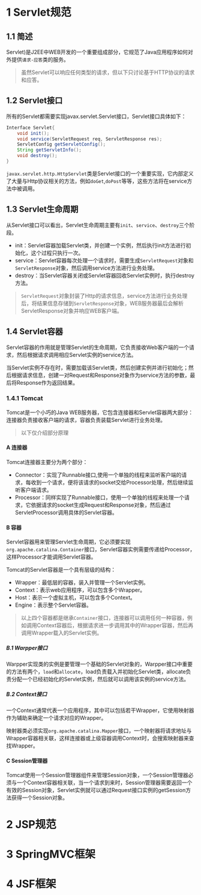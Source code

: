 # 1 Servlet规范

## 1.1 简述
Servlet)是J2EE中WEB开发的一个重要组成部分，它规范了Java应用程序如何对外提供`请求-应答`类的服务。

> 虽然Servlet可以响应任何类型的请求，但以下只讨论基于HTTP协议的请求和应答。

## 1.2 Servlet接口

所有的Servlet都需要实现javax.servlet.Servlet接口，Servlet接口具体如下：
```java
Interface Servlet{
    void init();
    void service(ServletRequest req, ServletResponse res);
    ServletConfig getServletConfig();
    String getServletInfo();
    void destroy(); 
}
```
`javax.servlet.http.HttpServlet`类是Servlet接口的一个重要实现，它内部定义了大量与Http协议相关的方法，例如`doGet`,`doPost`等等，这些方法将在service方法中被调用。

## 1.3 Servlet生命周期
从Servlet接口可以看出，Servlet生命周期主要有`init`、`service`、`destroy`三个阶段。
- init：Servlet容器加载Servlet类，并创建一个实例，然后执行init方法进行初始化，这个过程只执行一次。
- service：Servlet容器每次处理一个请求时，需要生成`ServletRequest`对象和`ServletResponse`对象，然后调用service方法进行业务处理。
- destroy：当Servlet容器关闭或Servlet容器回收Servlet实例时，执行destroy方法。

> `ServletRequest`对象封装了Http的请求信息，service方法进行业务处理后，将结果信息存储到`ServletResponse`对象，WEB服务器最后会解析ServletResponse对象并响应WEB客户端。
  
## 1.4 Servlet容器

Servlet容器的作用就是管理Servlet的生命周期，它负责接收Web客户端的一个请求，然后根据请求调用相应Servlet实例的service方法。

当Servlet实例不存在时，需要加载该Servlet类，然后创建实例并进行初始化；然后根据请求信息，创建一对Request和Response对象作为service方法的参数，最后将Response作为返回结果。

### 1.4.1 Tomcat

Tomcat是一个小巧的Java WEB服务器，它包含连接器和Servlet容器两大部分：连接器负责接收客户端的请求，容器负责装载Servlet进行业务处理。
> 以下仅介绍部分原理

#### A 连接器
Tomcat连接器主要分为两个部分：
- Connector：实现了Runnable接口,使用一个单独的线程来监听客户端的请求，每收到一个请求，便将该请求的socket交给Processor处理，然后继续监听客户端请求。
- Processor：同样实现了Runnable接口，使用一个单独的线程来处理一个请求，它依据请求的socket生成Request和Response对象，然后通过ServletProcessor调用具体的Servlet容器。

#### B 容器
Servlet容器用来管理Servlet生命周期，它必须要实现`org.apache.catalina.Container`接口，Servlet容器实例需要传递给Processor，这样Processor才能调用Servlet容器。

Tomcat的Servlet容器是一个具有层级的结构：
- Wrapper：最低层的容器，装入并管理一个Servlet实例。
- Context：表示web应用程序，可以包含多个Wrapper。
- Host：表示一个虚拟主机，可以包含多个Context。
- Engine：表示整个Servlet容器。

> 以上四个容器都是继承`Container`接口，连接器可以调用任何一种容器，例如调用Context容器后，根据请求进一步调用其中的Wrapper容器，然后再调用Wrapper载入的Servlet实例。

##### B.1 Warpper接口
Warpper实现类的实例是要管理一个基础的Servlet对象的，Warpper接口中重要的方法有两个，`load`和`allocate`，load负责载入并初始化Servlet类，allocate负责分配一个已经初始化的Servlet实例，然后就可以调用该实例的service方法。

##### B.2 Context接口
一个Context通常代表一个应用程序，其中可以包括若干Wrapper，它使用映射器作为辅助来确定一个请求对应的Wrapper。

映射器类必须实现`org.apache.catalina.Mapper`接口，一个映射器将请求地址与Wrapper容器相关联，这样连接器或上级容器调用Context时，会搜索映射器来查找Wrapper。

#### C Session管理器
Tomcat使用一个Session管理器组件来管理Session对象，一个Session管理器必须与一个Context容器相关联，当一个请求到来时，Session管理器需要返回一个有效的Session对象，Servlet实例就可以通过Request接口实例的getSession方法获得一个Session对象。


# 2 JSP规范

# 3 SpringMVC框架

# 4 JSF框架
